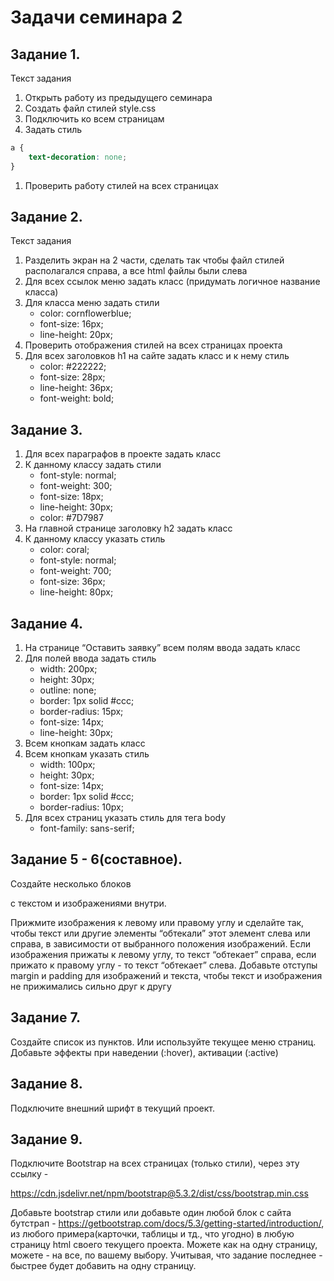 # Задачи семинара 2

## Задание 1.

Текст задания

1. Открыть работу из предыдущего семинара
2. Создать файл стилей style.css
3. Подключить ко всем страницам
4. Задать стиль

```css
a {
    text-decoration: none;
}

```

1. Проверить работу стилей на всех страницах

## Задание 2.

Текст задания

1. Разделить экран на 2 части, сделать так чтобы файл стилей располагался справа, а все html файлы были слева
2. Для всех ссылок меню задать класс (придумать логичное название класса)
3. Для класса меню задать стили
    - color: cornflowerblue;
    - font-size: 16px;
    - line-height: 20px;
4. Проверить отображения стилей на всех страницах проекта
5. Для всех заголовков h1 на сайте задать класс и к нему стиль
    - color: #222222;
    - font-size: 28px;
    - line-height: 36px;
    - font-weight: bold;

## Задание 3.

1. Для всех параграфов в проекте задать класс
2. К данному классу задать стили
    - font-style: normal;
    - font-weight: 300;
    - font-size: 18px;
    - line-height: 30px;
    - color: #7D7987
3. На главной странице заголовку h2 задать класс
4. К данному классу указать стиль
    - color: coral;
    - font-style: normal;
    - font-weight: 700;
    - font-size: 36px;
    - line-height: 80px;

## Задание 4.

1. На странице “Оставить заявку” всем полям ввода задать класс
2. Для полей ввода задать стиль
    - width: 200px;
    - height: 30px;
    - outline: none;
    - border: 1px solid #ccc;
    - border-radius: 15px;
    - font-size: 14px;
    - line-height: 30px;
3. Всем кнопкам задать класс
4. Всем кнопкам указать стиль
    - width: 100px;
    - height: 30px;
    - font-size: 14px;
    - border: 1px solid #ccc;
    - border-radius: 10px;
5. Для всех страниц указать стиль для тега body
    - font-family: sans-serif;

## Задание 5 - 6(составное).

Создайте несколько блоков <div> с текстом и изображениями внутри. 

Прижмите изображения к левому или правому углу и сделайте так, чтобы текст или другие элементы “обтекали” этот элемент слева или справа, в зависимости от выбранного положения изображений. Если изображения прижаты к левому углу, то текст “обтекает” справа, если прижато к правому углу - то текст “обтекает” слева. Добавьте отступы margin и padding для изображений и текста, чтобы текст и изображения не прижимались сильно друг к другу

## Задание 7.

Создайте список из пунктов. Или используйте текущее меню страниц. Добавьте эффекты при наведении (:hover), активации (:active)

## Задание 8.

Подключите внешний шрифт в текущий проект.

## Задание 9.

Подключите Bootstrap на всех страницах (только стили), через эту ссылку -

https://cdn.jsdelivr.net/npm/bootstrap@5.3.2/dist/css/bootstrap.min.css

Добавьте bootstrap стили или добавьте один любой блок с сайта бутстрап - https://getbootstrap.com/docs/5.3/getting-started/introduction/, из любого примера(карточки, таблицы и тд., что угодно) в любую страницу html своего текущего проекта. Можете как на одну страницу, можете - на все, по вашему выбору. Учитывая, что задание последнее - быстрее будет добавить на одну страницу.